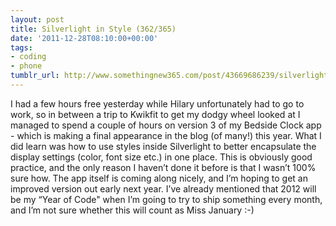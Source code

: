 ```yaml
---
layout: post
title: Silverlight in Style (362/365)
date: '2011-12-28T08:10:00+00:00'
tags:
- coding
- phone
tumblr_url: http://www.somethingnew365.com/post/43669686239/silverlight-in-style-362365
---
```

I had a few hours free yesterday while Hilary unfortunately had to go to work, so in between a trip to Kwikfit to get my dodgy wheel looked at I managed to spend a couple of hours on version 3 of my Bedside Clock app - which is making a final appearance in the blog (of many!) this year.
What I did learn was how to use styles inside Silverlight to better encapsulate the display settings (color, font size etc.) in one place. This is obviously good practice, and the only reason I haven’t done it before is that I wasn’t 100% sure how.
The app itself is coming along nicely, and I’m hoping to get an improved version out early next year.
I’ve already mentioned that 2012 will be my “Year of Code" when I’m going to try to ship something every month, and I’m not sure whether this will count as Miss January :-)
